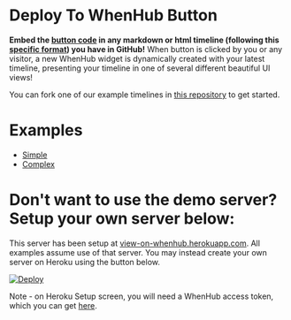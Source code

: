 Deploy To WhenHub Button
===========

<b>Embed the <a href='http://view-on-whenhub.herokuapp.com/'>button code</a> in any markdown or html timeline (following this <a href='https://github.com/emeth-/whenhub-button-server/blob/master/timeline_format.md'>specific format</a>) you have in GitHub!</b> When button is clicked by you or any visitor, a new WhenHub widget is dynamically created with your latest timeline, presenting your timeline in one of several different beautiful UI views!

You can fork one of our example timelines in <a href='https://github.com/emeth-/whenhub-button-examples'>this repository</a> to get started.

# Examples

- <a href='https://github.com/emeth-/whenhub-button-examples/blob/master/flight_timeline.md'>Simple</a>
- <a href='https://github.com/emeth-/whenhub-button-examples/blob/master/mary_perpetual_virginity.md'>Complex</a>

# Don't want to use the demo server? Setup your own server below:

This server has been setup at <a href='http://view-on-whenhub.herokuapp.com/'>view-on-whenhub.herokuapp.com</a>. All examples assume use of that server. You may instead create your own server on Heroku using the button below.

[![Deploy](https://www.herokucdn.com/deploy/button.svg)](https://heroku.com/deploy)

Note - on Heroku Setup screen, you will need a WhenHub access token, which you can get <a href='https://developer.whenhub.com/docs/connecting-to-the-api'>here</a>.



